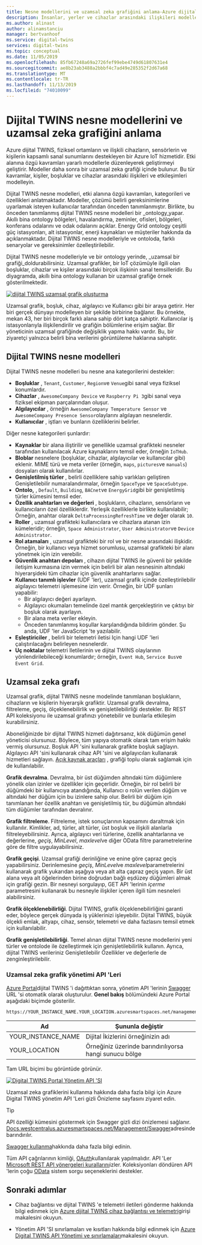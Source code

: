 ```yaml
---
title: Nesne modellerini ve uzamsal zeka grafiğini anlama-Azure dijital TWINS | Microsoft Docs
description: İnsanlar, yerler ve cihazlar arasındaki ilişkileri modellemek için Azure Digital Twins’i kullanın
ms.author: alinast
author: alinamstanciu
manager: bertvanhoof
ms.service: digital-twins
services: digital-twins
ms.topic: conceptual
ms.date: 11/05/2019
ms.openlocfilehash: 85fb67248a69a2726fef99ebe4749d61807631e4
ms.sourcegitcommit: ae8b23ab3488a2bbbf4c7ad49e285352f2d67a68
ms.translationtype: MT
ms.contentlocale: tr-TR
ms.lasthandoff: 11/13/2019
ms.locfileid: "74010099"
---
```

# <a name="understand-digital-twins-object-models-and-spatial-intelligence-graph"></a>Dijital TWINS nesne modellerini ve uzamsal zeka grafiğini anlama

Azure dijital TWINS, fiziksel ortamların ve ilişkili cihazların, sensörlerin ve kişilerin kapsamlı sanal sunumlarını destekleyen bir Azure IoT hizmetidir. Etki alanına özgü kavramları yararlı modellerle düzenleyerek geliştirmeyi geliştirir. Modeller daha sonra bir uzamsal zeka grafiği içinde bulunur. Bu tür kavramlar, kişiler, boşluklar ve cihazlar arasındaki ilişkileri ve etkileşimleri modelleyin.

Dijital TWINS nesne modelleri, etki alanına özgü kavramları, kategorileri ve özellikleri anlatmaktadır. Modeller, çözümü belirli gereksinimlerine uyarlamak isteyen kullanıcılar tarafından önceden tanımlanmıştır. Birlikte, bu önceden tanımlanmış dijital TWINS nesne modelleri bir _ontology_yapar. Akıllı bina ontology bölgeleri, havalandırma, zeminler, ofisleri, bölgeleri, konferans odalarını ve odak odalarını açıklar. Energy Grid ontology çeşitli güç istasyonları, alt istasyonlar, enerji kaynakları ve müşteriler hakkında da açıklanmaktadır. Dijital TWINS nesne modelleriyle ve ontoloda, farklı senaryolar ve gereksinimler özelleştirilebilir.

Dijital TWINS nesne modelleriyle ve bir ontology yerinde, _uzamsal bir grafiği_doldurabilirsiniz. Uzamsal grafikler, bir IoT çözümüyle ilgili olan boşluklar, cihazlar ve kişiler arasındaki birçok ilişkinin sanal temsilleridir. Bu diyagramda, akıllı bina ontology kullanan bir uzamsal grafiğe örnek gösterilmektedir.

[![dijital TWINS uzamsal grafik oluşturma](media/concepts/digital-twins-spatial-graph-building.png)](media/concepts/digital-twins-spatial-graph-building.png#lightbox)

Uzamsal grafik, boşluk, cihaz, algılayıcı ve Kullanıcı gibi bir araya getirir. Her biri gerçek dünyayı modelleyen bir şekilde birbirine bağlanır. Bu örnekte, mekan 43, her biri birçok farklı alana sahip dört katça sahiptir. Kullanıcılar iş istasyonlarıyla ilişkilendirilir ve grafiğin bölümlerine erişim sağlar. Bir yöneticinin uzamsal grafiğinde değişiklik yapma hakkı vardır. Bu, bir ziyaretçi yalnızca belirli bina verilerini görüntüleme haklarına sahiptir.

## <a name="digital-twins-object-models"></a>Dijital TWINS nesne modelleri

Dijital TWINS nesne modelleri bu nesne ana kategorilerini destekler:

- **Boşluklar** , `Tenant`, `Customer`, `Region`ve `Venue`gibi sanal veya fiziksel konumlardır.
- **Cihazlar** , `AwesomeCompany Device` ve `Raspberry Pi 3`gibi sanal veya fiziksel ekipman parçalarından oluşur.
- **Algılayıcılar** , örneğin `AwesomeCompany Temperature Sensor` ve `AwesomeCompany Presence Sensor`olaylarını algılayan nesnelerdir.
- **Kullanıcılar** , iştları ve bunların özelliklerini belirler.

Diğer nesne kategorileri şunlardır:

- **Kaynaklar** bir alana iliştirilir ve genellikle uzamsal grafikteki nesneler tarafından kullanılacak Azure kaynaklarını temsil eder, örneğin `IoTHub`.
- **Bloblar** nesnelere (boşluklar, cihazlar, algılayıcılar ve kullanıcılar gibi) eklenir. MIME türü ve meta veriler (örneğin, `maps`, `pictures`ve `manuals`) dosyaları olarak kullanılırlar.
- **Genişletilmiş türler** , belirli özelliklere sahip varlıkları geliştiren Genişletilebilir numaralandırmalar, örneğin `SpaceType` ve `SpaceSubtype`.
- **Ontolo,** , `Default`, `Building`, `BACnet`ve `EnergyGrid`gibi bir genişletilmiş türler kümesini temsil eder.
- **Özellik anahtarları ve değerleri** , boşlukların, cihazların, sensörların ve kullanıcıların özel özelliklerdir. Yerleşik özelliklerle birlikte kullanılabilir; Örneğin, anahtar olarak `DeltaProcessingRefreshTime` ve değer olarak `10`.
- **Roller** , uzamsal grafikteki kullanıcılara ve cihazlara atanan izin kümeleridir; örneğin, `Space Administrator`, `User Administrator`ve `Device Administrator`.
- **Rol atamaları** , uzamsal grafikteki bir rol ve bir nesne arasındaki ilişkidir. Örneğin, bir kullanıcı veya hizmet sorumlusu, uzamsal grafikteki bir alanı yönetmek için izin verebilir.
- **Güvenlik anahtarı depoları** , cihazın dijital TWINS ile güvenli bir şekilde iletişim kurmasına izin vermek için belirli bir alan nesnesinin altındaki hiyerarşideki tüm cihazlar için güvenlik anahtarlarını sağlar.
- **Kullanıcı tanımlı işlevler** (UDF 'ler), uzamsal grafik içinde özelleştirilebilir algılayıcı telemetri işlemesine izin verir. Örneğin, bir UDF şunları yapabilir:
  - Bir algılayıcı değeri ayarlayın.
  - Algılayıcı okumaları temelinde özel mantık gerçekleştirin ve çıktıyı bir boşluk olarak ayarlayın.
  - Bir alana meta veriler ekleyin.
  - Önceden tanımlanmış koşullar karşılandığında bildirim gönder. Şu anda, UDF 'ler JavaScript 'te yazılabilir.
- **Eşleştiriciler** , belirli bir telemetri iletisi Için hangi UDF 'leri çalıştırılacağını belirleyen nesnelerdir.
- **Uç noktalar** telemetri Iletilerinin ve dijital TWINS olaylarının yönlendirilebileceği konumlardır; örneğin, `Event Hub`, `Service Bus`ve `Event Grid`.

## <a name="spatial-intelligence-graph"></a>Uzamsal zeka grafı

Uzamsal grafik, dijital TWINS nesne modelinde tanımlanan boşlukların, cihazların ve kişilerin hiyerarşik grafiktir. Uzamsal grafik devralma, filtreleme, geçiş, ölçeklenebilirlik ve genişletilebilirliği destekler. Bir REST API koleksiyonu ile uzamsal grafınızı yönetebilir ve bunlarla etkileşim kurabilirsiniz.

Aboneliğinizde bir dijital TWINS hizmeti dağıtırsanız, kök düğümün genel yöneticisi olursunuz. Böylece, tüm yapıya otomatik olarak tam erişim hakkı vermiş olursunuz. Boşluk API 'sini kullanarak grafikte boşluk sağlayın. Algılayıcı API 'sini kullanarak cihaz API 'sini ve algılayıcıları kullanarak hizmetleri sağlayın. [Açık kaynak araçları](https://github.com/Azure-Samples/digital-twins-samples-csharp) , grafiği toplu olarak sağlamak için de kullanılabilir.

**Grafik devralma**. Devralma, bir üst düğümden altındaki tüm düğümlere yönelik olan izinler ve özellikler için geçerlidir. Örneğin, bir rol belirli bir düğümdeki bir kullanıcıya atandığında, Kullanıcı o rolün verilen düğüm ve altındaki her düğüm için bu izinlere sahip olur. Belirli bir düğüm için tanımlanan her özellik anahtarı ve genişletilmiş tür, bu düğümün altındaki tüm düğümler tarafından devralınır.

**Grafik filtreleme**. Filtreleme, istek sonuçlarının kapsamını daraltmak için kullanılır. Kimlikler, ad, türler, alt türler, üst boşluk ve ilişkili alanlarla filtreleyebilirsiniz. Ayrıca, algılayıcı veri türlerine, özellik anahtarlarına ve değerlerine, *geçiş*, *MinLevel*, *maxlevel*ve diğer OData filtre parametrelerine göre de filtre uygulayabilirsiniz.

**Grafik geçişi**. Uzamsal grafiği derinliğine ve enine göre çapraz geçiş yapabilirsiniz. Derinlemesine *geçiş*, *MinLevel*ve *maxlevel*parametrelerini kullanarak grafik yukarıdan aşağıya veya alt alta çapraz geçiş yapın. Bir üst alana veya alt öğelerinden birine doğrudan bağlı eşdüzey düğümleri almak için grafiği gezin. Bir nesneyi sorgulayıp, GET API 'lerinin *içerme* parametresini kullanarak bu nesneyle ilişkiler içeren ilgili tüm nesneleri alabilirsiniz.

**Grafik ölçeklenebilirliği**. Dijital TWINS, grafik ölçeklenebilirliğini garanti eder, böylece gerçek dünyada iş yüklerinizi işleyebilir. Dijital TWINS, büyük ölçekli emlak, altyapı, cihaz, sensör, telemetri ve daha fazlasını temsil etmek için kullanılabilir.

**Grafik genişletilebilirliği**. Temel alınan dijital TWINS nesne modellerini yeni türler ve ontolode ile özelleştirmek için genişletilebilirlik kullanın. Ayrıca, dijital TWINS verileriniz Genişletilebilir Özellikler ve değerlerle de zenginleştirilebilir.

### <a name="spatial-intelligence-graph-management-apis"></a>Uzamsal zeka grafik yönetimi API 'Leri

[Azure Portal](https://portal.azure.com)dijital TWINS 'i dağıttıktan sonra, yönetim API 'lerinin [Swagger](https://swagger.io/tools/swagger-ui/) URL 'si otomatik olarak oluşturulur. **Genel bakış** bölümündeki Azure Portal aşağıdaki biçimde gösterilir.

```plaintext
https://YOUR_INSTANCE_NAME.YOUR_LOCATION.azuresmartspaces.net/management/swagger
```

| Ad | Şununla değiştir |
| --- | --- |
| YOUR_INSTANCE_NAME | Dijital İkizlerini örneğinizin adı |
| YOUR_LOCATION | Örneğiniz üzerinde barındırılıyorsa hangi sunucu bölge |

 Tam URL biçimi bu görüntüde görünür.

[![Digital TWINS Portal Yönetim API 'SI](media/concepts/digital-twins-spatial-graph-management-api-url.png)](media/concepts/digital-twins-spatial-graph-management-api-url.png#lightbox)

Uzamsal zeka grafiklerini kullanma hakkında daha fazla bilgi için Azure Digital TWINS yönetim API 'Leri gizli Önizleme sayfasını ziyaret edin.

> [!TIP]
> API özelliği kümesini göstermek için Swagger gizli dizi önizlemesi sağlanır.
> [Docs.westcentralus.azuresmartspaces.net/Management/Swagger](https://docs.westcentralus.azuresmartspaces.net/management/swagger)adresinde barındırılır.

[Swagger kullanma](how-to-use-swagger.md)hakkında daha fazla bilgi edinin.

Tüm API çağrılarının kimliği, [OAuth](https://docs.microsoft.com/azure/active-directory/develop/v1-protocols-oauth-code)kullanılarak yapılmalıdır. API 'Ler [Microsoft REST API yönergeleri kurallarını](https://github.com/Microsoft/api-guidelines/blob/master/Guidelines.md)izler. Koleksiyonları döndüren API 'lerin çoğu [OData](https://www.odata.org/getting-started/basic-tutorial/#queryData) sistem sorgu seçeneklerini destekler.

## <a name="next-steps"></a>Sonraki adımlar

- Cihaz bağlantısı ve dijital TWINS 'e telemetri iletileri gönderme hakkında bilgi edinmek için [Azure dijital TWINS cihaz bağlantısı ve telemetri](concepts-device-ingress.md)girişi makalesini okuyun.

- Yönetim API 'SI sınırlamaları ve kısıtları hakkında bilgi edinmek için [Azure Digital TWINS API Yönetimi ve sınırlamaları](concepts-service-limits.md)makalesini okuyun.
